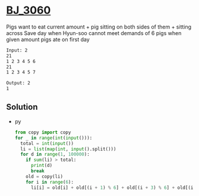 # [BJ_3060](https://acmicpc.net/problem/3060)

Pigs want to eat current amount + pig sitting on both sides of them + sitting across
Save day when Hyun-soo cannot meet demands of 6 pigs when given amount pigs ate on first day

```txt
Input: 2
21
1 2 3 4 5 6
21
1 2 3 4 5 7

Output: 2
1
```

## Solution

* py

  ```py
  from copy import copy
  for _ in range(int(input())):
    total = int(input())
    li = list(map(int, input().split()))
    for d in range(1, 100000):
      if sum(li) > total:
        print(d)
        break
      old = copy(li)
      for i in range(6):
        li[i] = old[i] + old[(i + 1) % 6] + old[(i + 3) % 6] + old[(i + 5) % 6]
  ```
